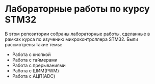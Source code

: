 # Лабораторные работы по курсу STM32
В этом репозитории собраны лабораторные работы, сделанные в рамках курса по изучению микроконтроллера STM32. Были рассмотрены такие темы:
 - Работа с кнопкой
 - Работа с таймерами
 - Работа с прерываниями
 - Работа с ШИМ(PWM)
 - Работа с АЦП(ADC)